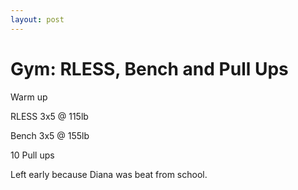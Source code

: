 ```yaml
---
layout: post
---
```


Gym: RLESS, Bench and Pull Ups
==============================

Warm up

RLESS 3x5 @ 115lb  

Bench 3x5 @ 155lb  

10 Pull ups

Left early because Diana was beat from school.
